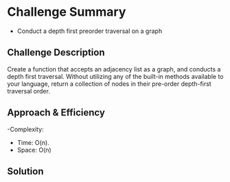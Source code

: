 # Challenge Summary
- Conduct a depth first preorder traversal on a graph

## Challenge Description
Create a function that accepts an adjacency list as a graph, and conducts a depth first traversal. Without utilizing any of the built-in methods available to your language, return a collection of nodes in their pre-order depth-first traversal order.

## Approach & Efficiency
-Complexity: 
  * Time: O(n).
  * Space: O(n)

## Solution
<!-- Embedded whiteboard image -->